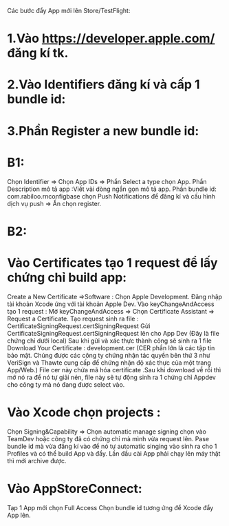 Các bước đẩy App mới lên Store/TestFlight:

# 1.Vào https://developer.apple.com/ đăng kí tk.

# 2.Vào Identifiers đăng kí và cấp 1 bundle id:

# 3.Phần Register a new bundle id:

# B1:

Chọn Identifier => Chọn App IDs => Phần Select a type chọn App.
Phần Description mô tả app :Viết vài dòng ngắn gọn mô tả app.
Phần bundle id: com.rabiloo.rnconfigbase chọn Push Notifications để đăng kí và cấu hình dịch vụ push => Ấn chọn register.

# B2:

# Vào Certificates tạo 1 request để lấy chứng chỉ build app:

Create a New Certificate =>Software :
Chọn Apple Development.
Đăng nhập tài khoản Xcode ứng với tài khoản Apple Dev.
Vào keyChangeAndAccess tạo 1 request : Mở keyChangeAndAccess => Chọn Certificate Assistant => Request a Certificate.
Tạo request sinh ra file :
CertificateSigningRequest.certSigningRequest
Gửi CertificateSigningRequest.certSigningRequest lên cho App Dev (Đây là file chứng chỉ dưới local)
Sau khi gửi và xác thực thành công sẽ sinh ra 1 file Download Your Certificate : development.cer (CER phần lớn là các tập tin bảo mật. Chúng được các công ty chứng nhận tác quyền bên thứ 3 như VeriSign và Thawte cung cấp để chứng nhận độ xác thực của một trang App/Web.)
File cer này chứa mã hóa certificate .Sau khi download về rồi thì mở nó ra để nó tự giải nén, file này sẽ tự động sinh ra 1 chứng chỉ Appdev cho công ty mà nó đang được select vào.

# Vào Xcode chọn projects :

Chọn Signing&Capability => Chọn automatic manage signing chọn vào TeamDev hoặc công ty đã có chứng chỉ mà mình vừa request lên.
Pase bundle id mà vừa đăng kí vào để nó tự automatic singing vào sinh ra cho 1 Profiles và có thể build App và đẩy.
Lần đầu cài App phải chạy lên máy thật thì mới archive được.

# Vào AppStoreConnect:

Tạp 1 App mới chọn Full Access
Chọn bundle id tương ứng để Xcode đẩy App lên.
